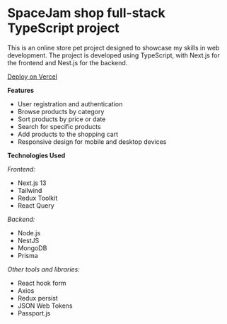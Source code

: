 # SpaceJam shop full-stack TypeScript project

This is an online store pet project designed to showcase my skills in web development. The project is developed using TypeScript, with Next.js for the frontend and Nest.js for the backend. 

[Deploy on Vercel](https://spacejam-shop.vercel.app)

**Features**

- User registration and authentication
- Browse products by category
- Sort products by price or date
- Search for specific products
- Add products to the shopping cart
- Responsive design for mobile and desktop devices

**Technologies Used**

*Frontend:*
- Next.js 13
- Tailwind
- Redux Toolkit
- React Query

*Backend:*
- Node.js
- NestJS
- MongoDB
- Prisma

*Other tools and libraries:*
- React hook form
- Axios
- Redux persist
- JSON Web Tokens
- Passport.js
